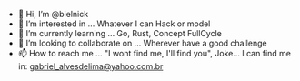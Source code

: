 - 👋 Hi, I’m @bielnick
- 👀 I’m interested in ... Whatever I can Hack or model
- 🌱 I’m currently learning ... Go, Rust, Concept FullCycle
- 💞️ I’m looking to collaborate on ... Wherever have a good challenge
- 📫 How to reach me ... "I wont find me, I'll find you", Joke... I can find me in: gabriel_alvesdelima@yahoo.com.br
